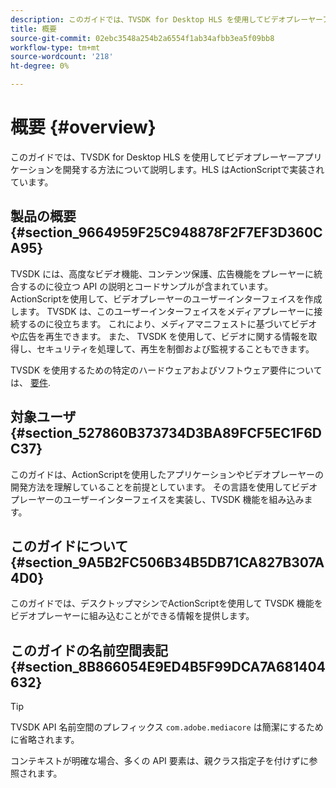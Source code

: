 ```yaml
---
description: このガイドでは、TVSDK for Desktop HLS を使用してビデオプレーヤーアプリケーションを開発する方法について説明します。HLS はActionScriptで実装されています。
title: 概要
source-git-commit: 02ebc3548a254b2a6554f1ab34afbb3ea5f09bb8
workflow-type: tm+mt
source-wordcount: '218'
ht-degree: 0%

---
```


# 概要 {#overview}

このガイドでは、TVSDK for Desktop HLS を使用してビデオプレーヤーアプリケーションを開発する方法について説明します。HLS はActionScriptで実装されています。

## 製品の概要 {#section_9664959F25C948878F2F7EF3D360CA95}

TVSDK には、高度なビデオ機能、コンテンツ保護、広告機能をプレーヤーに統合するのに役立つ API の説明とコードサンプルが含まれています。 ActionScriptを使用して、ビデオプレーヤーのユーザーインターフェイスを作成します。 TVSDK は、このユーザーインターフェイスをメディアプレーヤーに接続するのに役立ちます。 これにより、メディアマニフェストに基づいてビデオや広告を再生できます。 また、 TVSDK を使用して、ビデオに関する情報を取得し、セキュリティを処理して、再生を制御および監視することもできます。

TVSDK を使用するための特定のハードウェアおよびソフトウェア要件については、 [要件](../../c-psdk-dhls-1.4-introduction/overview-prod-audience-guide/requirements/r-psdk-dhls-1.4-requirements-system.md).

## 対象ユーザ {#section_527860B373734D3BA89FCF5EC1F6DC37}

このガイドは、ActionScriptを使用したアプリケーションやビデオプレーヤーの開発方法を理解していることを前提としています。 その言語を使用してビデオプレーヤーのユーザーインターフェイスを実装し、TVSDK 機能を組み込みます。

## このガイドについて {#section_9A5B2FC506B34B5DB71CA827B307A4D0}

このガイドでは、デスクトップマシンでActionScriptを使用して TVSDK 機能をビデオプレーヤーに組み込むことができる情報を提供します。

## このガイドの名前空間表記 {#section_8B866054E9ED4B5F99DCA7A681404632}

>[!TIP]
>
>TVSDK API 名前空間のプレフィックス `com.adobe.mediacore` は簡潔にするために省略されます。
>
>コンテキストが明確な場合、多くの API 要素は、親クラス指定子を付けずに参照されます。
